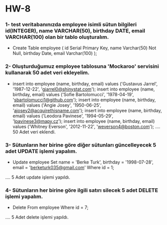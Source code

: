 # HW-8

### 1- test veritabanınızda employee isimli sütun bilgileri id(INTEGER), name VARCHAR(50), birthday DATE, email VARCHAR(100) olan bir tablo oluşturalım.

- Create Table employee (
	id Serial Primary Key,
	name Varchar(50) Not Null,
	birthday Date,
	email Varchar(100)
);

### 2- Oluşturduğumuz employee tablosuna 'Mockaroo' servisini kullanarak 50 adet veri ekleyelim.

- insert into employee (name, birthday, email) values ('Gustavus Jarrel', '1987-12-22', 'gjarrel0@shinystat.com');
insert into employee (name, birthday, email) values ('Sofie Bartolomucci', '1978-04-19', 'sbartolomucci1@github.com');
insert into employee (name, birthday, email) values ('Angie Josey', '1950-06-25', 'ajosey2@acquirethisname.com');
insert into employee (name, birthday, email) values ('Leodora Pavinese', '1994-05-29', 'lpavinese3@mapy.cz');
insert into employee (name, birthday, email) values ('Whitney Everson', '2012-11-22', 'weverson4@boston.com');
....
    50 Adet veri eklendi.

### 3- Sütunların her birine göre diğer sütunları güncelleyecek 5 adet UPDATE işlemi yapalım.

- Update employee 
Set name = 'Berke Turk',
	birthday = '1998-07-28',
	email = 'berketurk035@gmail.com'
Where id = 1;

....
    5 Adet update işlemi yapıldı.

### 4- Sütunların her birine göre ilgili satırı silecek 5 adet DELETE işlemi yapalım.

- Delete From employee
Where id = 7;   

....
    5 Adet delete işlemi yapıldı.
